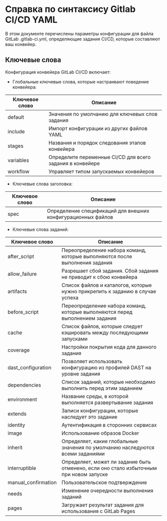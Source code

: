 # Справка по синтаксису Gitlab CI/CD YAML

В этом документе перечислены параметры конфигурации для файла GitLab .gitlab-ci.yml, определяющие задания CI/CD, которые составляют ваш конвейер.
## Ключевые слова
Конфигурация конвейера GitLab CI/CD включает:

 - Глобальные ключевые слова, которые настраивают поведение конвейера:
 
| Ключевое слово | Описание |
|--|--|
| default | Значения по умолчанию для ключевых слов задания |
| include | Импорт конфигурации из других файлов YAML |
| stages | Названия и порядок следования этапов конвейера |
| variables | Определите переменные CI/CD для всего задания в конвейере |
| workflow | Управляет типом запускаемых конвейеров |

- Ключевые слова заголовка:

| Ключевое слово | Описание |
|--|--|
| spec | Определение спецификаций для внешних конфигурационных файлов |

- Ключевые слова заданий:

| Ключевое слово | Описание |
|--|--|
| after_script | Переопределение набора команд, которые выполняются после выполнения задания |
| allow_failure | Разрешает сбой задания. Сбой задания не приводит к сбою конвейера |
|  artifacts | Список файлов и каталогов, которые нужно прикрепить к заданию в случае успеха |
| before_script | Переопределение набора команд, которые выполняются перед выполнением задания |
| cache | Список файлов, которые следует кэшировать между последующими запусками |
| coverage | Настройки покрытия кода для данного задания |
| dast_configuration | Позволяет использовать конфигурацию из профилей DAST на уровне задания |
| dependencies | Список заданий, которые необходимо выполнить перед этим заданием |
|  environment | Название среды, в которой выполняется развертывание задания |
| extends | Записи конфигурации, которые наследует это задание |
| identity | Аутентификация в сторонних сервисах |
| image | Использование образов Docker |
| inherit | Определяет, какие глобальные значения по умолчанию наследуются всеми заданиями |
|  interruptible | Определяет, может ли задание быть отменено, если оно стало избыточным при новом запуске |
| manual_confirmation | Пользовательское подтверждение |
| needs | Изменение очередности выполнения заданий |
| pages | Загружает результат задания для использования с GitLab Pages |

